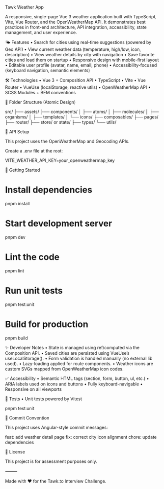 Tawk Weather App

A responsive, single-page Vue 3 weather application built with TypeScript, Vite, Vue Router, and the OpenWeatherMap API. It demonstrates best practices in front-end architecture, API integration, accessibility, state management, and user experience.

🌤 Features
•	Search for cities using real-time suggestions (powered by Geo API)
•	View current weather data (temperature, high/low, icon, description)
•	View weather details by city with navigation
•	Save favorite cities and load them on startup
•	Responsive design with mobile-first layout
•	Editable user profile (avatar, name, email, phone)
•	Accessibility-focused (keyboard navigation, semantic elements)

🛠 Technologies
•	Vue 3 + Composition API
•	TypeScript
•	Vite
•	Vue Router
•	VueUse (localStorage, reactive utils)
•	OpenWeatherMap API
•	SCSS Modules + BEM conventions

📁 Folder Structure (Atomic Design)

src/
├── assets/
├── components/
│   ├── atoms/
│   ├── molecules/
│   ├── organisms/
│   ├── templates/
│   └── icons/
├── composables/
├── pages/
├── router/
├── store/ or state/
├── types/
└── utils/

🔑 API Setup

This project uses the OpenWeatherMap and Geocoding APIs.

Create a .env file at the root:

VITE_WEATHER_API_KEY=your_openweathermap_key

🚀 Getting Started

# Install dependencies
pnpm install

# Start development server
pnpm dev

# Lint the code
pnpm lint

# Run unit tests
pnpm test:unit

# Build for production
pnpm build

✨ Developer Notes
•	State is managed using ref/computed via the Composition API.
•	Saved cities are persisted using VueUse’s useLocalStorage().
•	Form validation is handled manually (no external lib used).
•	Lazy-loading applied for route components.
•	Weather icons are custom SVGs mapped from OpenWeatherMap icon codes.

✅ Accessibility
•	Semantic HTML tags (section, form, button, ul, etc.)
•	ARIA labels used on icons and buttons
•	Fully keyboard-navigable
•	Responsive on all viewports

🧪 Tests
•	Unit tests powered by Vitest

pnpm test:unit

📝 Commit Convention

This project uses Angular-style commit messages:

feat: add weather detail page
fix: correct city icon alignment
chore: update dependencies

📄 License

This project is for assessment purposes only.

⸻

Made with ❤️ for the Tawk.to Interview Challenge.